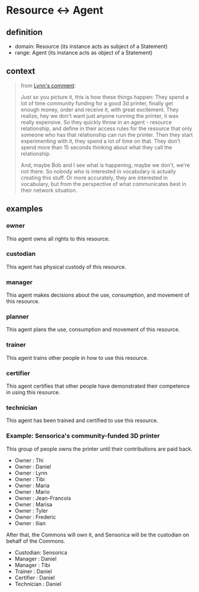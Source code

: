 # Resource <-> Agent

## definition

* domain: Resource (its instance acts as subject of a Statement)
* range: Agent (its instance acts as object of a Statement)

## context

> from [Lynn's comment](https://github.com/valueflows/valueflows/issues/63#issuecomment-148076481):
>
> Just so you picture it, this is how these things happen: They spend a lot of time community funding for a good 3d printer, finally get enough money, order and receive it, with great excitement. They realize, hey we don't want just anyone running the printer, it was really expensive. So they quickly throw in an agent - resource relationship, and define in their access rules for the resource that only someone who has that relationship can run the printer. Then they start experimenting with it, they spend a lot of time on that. They don't spend more than 15 seconds thinking about what they call the relationship.
>
> And, maybe Bob and I see what is happening, maybe we don't, we're not there. So nobody who is interested in vocabulary is actually creating this stuff. Or more accurately, they are interested in vocabulary, but from the perspective of what communicates best in their network situation.

## examples

### owner
This agent owns all rights to this resource.

### custodian
This agent has physical custody of this resource.

### manager
This agent makes decisions about the use, consumption, and movement of this resource.

### planner
This agent plans the use, consumption and movement of this resource.

### trainer
This agent trains other people in how to use this resource.

### certifier
This agent certifies that other people have demonstrated their competence in using this resource.

### technician
This agent has been trained and certified to use this resource.

### Example: Sensorica's community-funded 3D printer

This group of people owns the printer until their contributions are paid back.

* Owner : Thi 
* Owner : Daniel 
* Owner : Lynn 
* Owner : Tibi 
* Owner : Maria 
* Owner : Mario 
* Owner : Jean-Francois 
* Owner : Marisa 
* Owner : Tyler 
* Owner : Frederic 
* Owner : Ilian 
 
After that, the Commons will own it, and Sensorica will be the custodian on behalf of the Commons.

* Custodian: Sensorica
* Manager : Daniel
* Manager : Tibi 
* Trainer : Daniel
* Certifier : Daniel
* Technician : Daniel 


